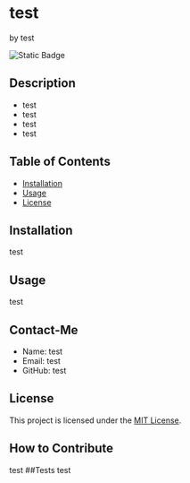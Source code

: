 # test
  by test

  ![Static Badge](https://img.shields.io/badge/License-MIT-gold)

  ## Description  
  - test
  - test  
  - test
  - test

  ## Table of Contents
  - [Installation](#installation)
  - [Usage](#usage)
  - [License](#license)

  ## Installation  
  test

  ## Usage  
  test

  ## Contact-Me
  - Name: test
  - Email: test
  - GitHub: test

  ## License
  This project is licensed under the [MIT License](https://choosealicense.com/licenses/mit/).

  ## How to Contribute
  test
  ##Tests
  test
